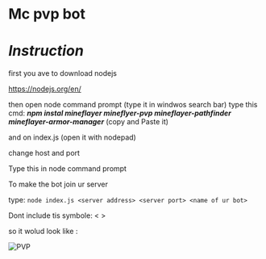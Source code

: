 # Mc pvp bot
# ***Instruction***

first you ave to download nodejs

https://nodejs.org/en/

then open node command prompt (type it in windwos search bar)
type this cmd: ***npm instal mineflayer mineflyer-pvp mineflayer-pathfinder mineflayer-armor-manager*** (copy and Paste it)

and on index.js (open it with nodepad)

change host and port



Type this in node command prompt 

To make the bot join ur server

type: ```node index.js <server address> <server port> <name of ur bot>```

Dont include tis symbole: < > 

so it wolud look like :

![PVP](https://user-images.githubusercontent.com/99937544/170470745-fac00ae3-df04-4c2f-aeb1-a16e95c94a87.PNG)





